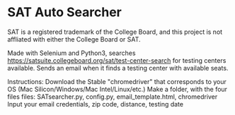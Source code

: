 # SAT Auto Searcher
SAT is a registered trademark of the College Board, and this project is not affliated with either the College Board or SAT.

Made with Selenium and Python3, searches https://satsuite.collegeboard.org/sat/test-center-search for testing centers available. Sends an email when it finds a testing center with available seats.

Instructions:
Download the Stable "chromedriver" that corresponds to your OS (Mac Silicon/Windows/Mac Intel/Linux/etc.)
Make a folder, with the four files files: SATsearcher.py, config.py, email_template.html, chromedriver
Input your email credentials, zip code, distance, testing date
